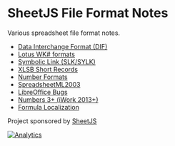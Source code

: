 # SheetJS File Format Notes

Various spreadsheet file format notes.

- [Data Interchange Format (DIF)](/dif/README.md)
- [Lotus WK# formats](/lotus/README.md)
- [Symbolic Link (SLK/SYLK)](/sylk/README.md)
- [XLSB Short Records](/xlsb_short_records/README.md)
- [Number Formats](/ssf/README.md)
- [SpreadsheetML2003](/xlml/README.md)
- [LibreOffice Bugs](/lobugs/README.md)
- [Numbers 3+ (iWork 2013+)](/iwa/README.md)
- [Formula Localization](/fmla/README.md)

Project sponsored by [SheetJS](https://sheetjs.com)

[![Analytics](https://ga-beacon.appspot.com/UA-36810333-1/SheetJS/notes?pixel)](https://github.com/SheetJS/notes)
